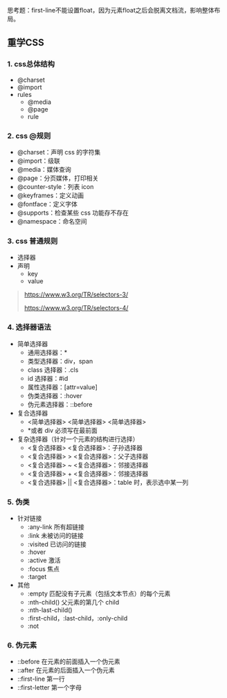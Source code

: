
思考题：first-line不能设置float，因为元素float之后会脱离文档流，影响整体布局。
## 重学CSS

### 1. css总体结构
   * @charset
   * @import
   * rules
      * @media
      * @page
      * rule

### 2. css @规则
   * @charset：声明 css 的字符集
   * @import：级联
   * @media：媒体查询
   * @page：分页媒体，打印相关
   * @counter-style：列表 icon
   * @keyframes：定义动画
   * @fontface：定义字体
   * @supports：检查某些 css 功能存不存在
   * @namespace：命名空间

### 3. css 普通规则
   * 选择器
   * 声明
     * key
     * value
> https://www.w3.org/TR/selectors-3/ 
> 
> https://www.w3.org/TR/selectors-4/ 

### 4. 选择器语法
   * 简单选择器
     * 通用选择器：*
     * 类型选择器：div，span
     * class 选择器：.cls
     * id 选择器：#id
     * 属性选择器：[attr=value]
     * 伪类选择器：:hover
     * 伪元素选择器：::before
   * 复合选择器
     * <简单选择器> <简单选择器> <简单选择器>
     * *或者 div 必须写在最前面
   * 复杂选择器（针对一个元素的结构进行选择）
     * <复合选择器> <复合选择器>：子孙选择器
     * <复合选择器> > <复合选择器>：父子选择器
     * <复合选择器> ~ <复合选择器>：邻接选择器
     * <复合选择器> + <复合选择器>：邻接选择器
     * <复合选择器> || <复合选择器>：table 时，表示选中某一列

### 5. 伪类
   * 针对链接
     * :any-link 所有超链接
     * :link 未被访问的链接
     * :visited 已访问的链接
     * :hover 
     * :active 激活
     * :focus 焦点
     * :target 
   * 其他
     * :empty 匹配没有子元素（包括文本节点）的每个元素
     * :nth-child() 父元素的第几个 child
     * :nth-last-child()
     * :first-child，:last-child，:only-child
     *  :not

### 6. 伪元素
   * ::before 在元素的前面插入一个伪元素
   * ::after 在元素的后面插入一个伪元素
   * ::first-line 第一行
   * ::first-letter 第一个字母